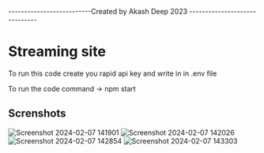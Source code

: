 --------------------------Created by Akash Deep 2023 ------------------------------
 <h1>Streaming site</h1>
<p>To run this code create you rapid api key and write in in .env file</p>
<p> To run the code command -> npm start</p>

<h2>Screnshots</h2>

![Screenshot 2024-02-07 141901](https://github.com/AmbroseDAkash/Streaming_platform/assets/93151820/0741d5ca-7eb5-4a6b-9499-12e6935f4ba0)
![Screenshot 2024-02-07 142026](https://github.com/AmbroseDAkash/Streaming_platform/assets/93151820/c165b546-29ec-4dee-bb6d-fb05d30dd3da)
![Screenshot 2024-02-07 142854](https://github.com/AmbroseDAkash/Streaming_platform/assets/93151820/44e15f99-0efc-4e96-a92f-b702741289f3)
![Screenshot 2024-02-07 143303](https://github.com/AmbroseDAkash/Streaming_platform/assets/93151820/544555dc-c173-4ca3-aec4-f6c4f118ea4c)

 
